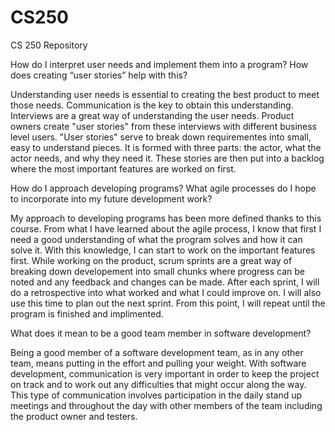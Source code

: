 # CS250
CS 250 Repository

How do I interpret user needs and implement them into a program? How does creating “user stories” help with this?

Understanding user needs is essential to creating the best product to meet those needs. Communication is the key to obtain this understanding.
Interviews are a great way of understanding the user needs. Product owners create "user stories" from these interviews with different business level users.
"User stories" serve to break down requirementes into small, easy to understand pieces. It is formed with three parts: the actor, what the actor needs, and why they need it.
These stories are then put into a backlog where the most important features are worked on first.

How do I approach developing programs? What agile processes do I hope to incorporate into my future development work?

My approach to developing programs has been more defined thanks to this course. From what I have learned about the agile process, I know that first I need a good understanding
of what the program solves and how it can solve it. With this knowledge, I can start to work on the important features first. While working on the product, scrum sprints are
a great way of breaking down developement into small chunks where progress can be noted and any feedback and changes can be made. After each sprint, I will do a retrospective into
what worked and what I could improve on. I will also use this time to plan out the next sprint. From this point, I will repeat until the program is finished and implimented.

What does it mean to be a good team member in software development?

Being a good member of a software development team, as in any other team, means putting in the effort and pulling your weight. With software development, communication is very
important in order to keep the project on track and to work out any difficulties that might occur along the way. This type of communication involves participation in the daily
stand up meetings and throughout the day with other members of the team including the product owner and testers.
